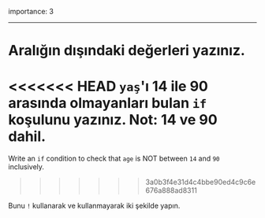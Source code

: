 importance: 3

---

# Aralığın dışındaki değerleri yazınız.

<<<<<<< HEAD
`yaş`'ı 14 ile 90 arasında olmayanları bulan `if` koşulunu yazınız. Not: 14 ve 90 dahil.
=======
Write an `if` condition to check that `age` is NOT between `14` and `90` inclusively.
>>>>>>> 3a0b3f4e31d4c4bbe90ed4c9c6e676a888ad8311

Bunu `!` kullanarak ve kullanmayarak iki şekilde yapın.
